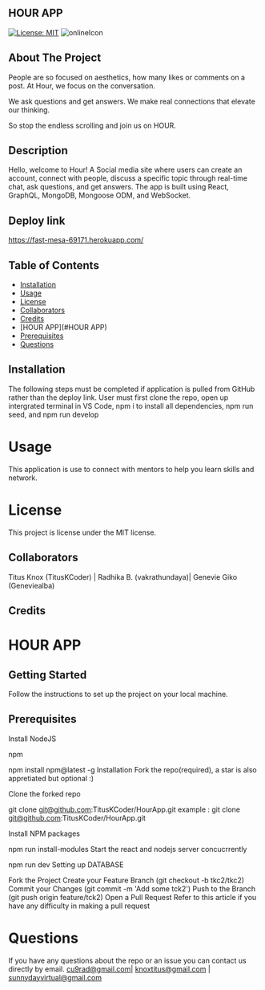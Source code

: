 ## HOUR APP
 
 [![License: MIT](https://img.shields.io/badge/License-MIT-green.svg)](https://opensource.org/licenses/MIT)
 ![onlineIcon](https://user-images.githubusercontent.com/94097708/168423987-c31bfc8d-d6a0-4e36-b318-d522379050d8.png)


## About The Project
People are so focused on aesthetics, how many likes or comments on a post. At Hour, we focus on the conversation. 

We ask questions and get answers. 
We make real connections that elevate our thinking.

 So stop the endless scrolling and join us on HOUR. 
 
 ## Description
Hello, welcome to Hour! A Social media site where users can create an account, connect with people, discuss a specific topic through real-time chat, ask questions, and get answers. The app is built using React, GraphQL, MongoDB, Mongoose ODM, and WebSocket.

## Deploy link
https://fast-mesa-69171.herokuapp.com/
## Table of Contents 
* [Installation](#installation)
* [Usage](#usage)
* [License](#license)
* [Collaborators](#collaborators)
* [Credits](#credits)
* [HOUR APP](#HOUR APP)
* [Prerequisites](#Prerequisites)
* [Questions](#questions)
## Installation
The following steps must be completed if application is pulled from GitHub rather than the deploy link. User must first clone the repo, open up intergrated terminal in VS Code, npm i to install all dependencies, npm run seed, and npm run develop
# Usage
This application is use to connect with mentors to help you learn skills and network.
# License
This project is license under the MIT license.
## Collaborators 
Titus Knox (TitusKCoder) | Radhika B. (vakrathundaya)| Genevie Giko (Geneviealba)

## Credits


# HOUR APP

## Getting Started
Follow the instructions to set up the project on your local machine.


## Prerequisites
Install NodeJS 

npm

npm install npm@latest -g
Installation
Fork the repo(required), a star is also appretiated but optional :)

Clone the forked repo

git clone git@github.com:TitusKCoder/HourApp.git
example : git clone git@github.com:TitusKCoder/HourApp.git

Install NPM packages

npm run install-modules
Start the react and nodejs server concucrrently

npm run dev
Setting up DATABASE


Fork the Project
Create your Feature Branch (git checkout -b tkc2/tkc2)
Commit your Changes (git commit -m 'Add some tck2')
Push to the Branch (git push origin feature/tck2)
Open a Pull Request
Refer to this article if you have any difficulty in making a pull request


# Questions
If you have any questions about the repo or an issue you can contact us directly by email.
 cu9rad@gmail.com|  knoxtitus@gmail.com | sunnydayvirtual@gmail.com
